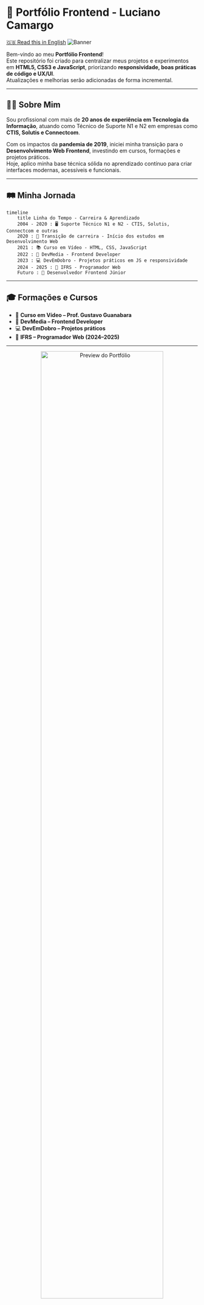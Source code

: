 # 🚀 Portfólio Frontend - Luciano Camargo

[🇬🇧 Read this in English](./README.en.md)
![Banner](https://capsule-render.vercel.app/api?type=waving&color=0:0078D4,100:61DAFB&height=200&section=header&text=Luciano%20Camargo%20🚀%20Frontend%20Developer&fontSize=30&fontColor=ffffff&animation=fadeIn&fontAlignY=35)


Bem-vindo ao meu **Portfólio Frontend**!  
Este repositório foi criado para centralizar meus projetos e experimentos em **HTML5, CSS3 e JavaScript**, priorizando **responsividade, boas práticas de código e UX/UI**.  
Atualizações e melhorias serão adicionadas de forma incremental.

---

## 👨‍💻 Sobre Mim

Sou profissional com mais de **20 anos de experiência em Tecnologia da Informação**, atuando como Técnico de Suporte N1 e N2 em empresas como **CTIS, Solutis e Connectcom**.  

Com os impactos da **pandemia de 2019**, iniciei minha transição para o **Desenvolvimento Web Frontend**, investindo em cursos, formações e projetos práticos.  
Hoje, aplico minha base técnica sólida no aprendizado contínuo para criar interfaces modernas, acessíveis e funcionais.

---

## 🛤️ Minha Jornada

```mermaid
timeline
    title Linha do Tempo - Carreira & Aprendizado
    2004 - 2020 : 🖥️ Suporte Técnico N1 e N2 - CTIS, Solutis, Connectcom e outras
    2020 : 🔄 Transição de carreira - Início dos estudos em Desenvolvimento Web
    2021 : 📚 Curso em Vídeo - HTML, CSS, JavaScript
    2022 : 📘 DevMedia - Frontend Developer
    2023 : 💻 DevEmDobro - Projetos práticos em JS e responsividade
    2024 - 2025 : 🏫 IFRS - Programador Web
    Futuro : 🚀 Desenvolvedor Frontend Júnior
```

---

## 🎓 Formações e Cursos

- 🎥 **Curso em Vídeo – Prof. Gustavo Guanabara**  
- 📘 **DevMedia – Frontend Developer**  
- 💻 **DevEmDobro – Projetos práticos**  
- 🏫 **IFRS – Programador Web (2024–2025)**  

---
<p align="center">
  <img src="./src/assets/img/screenshot-home.png" alt="Preview do Portfólio" width="80%" />
</p>

## 🛠 Tecnologias e Ferramentas

<div align="center">
  <img src="https://img.shields.io/badge/HTML5-E34F26?style=for-the-badge&logo=html5&logoColor=white" />
  <img src="https://img.shields.io/badge/CSS3-1572B6?style=for-the-badge&logo=css3&logoColor=white" />
  <img src="https://img.shields.io/badge/JavaScript-F7DF1E?style=for-the-badge&logo=javascript&logoColor=black" />
  <img src="https://img.shields.io/badge/React-61DAFB?style=for-the-badge&logo=react&logoColor=black" />
  <img src="https://img.shields.io/badge/Git-F05032?style=for-the-badge&logo=git&logoColor=white" />
  <img src="https://img.shields.io/badge/GitHub-181717?style=for-the-badge&logo=github&logoColor=white" />
  <img src="https://img.shields.io/badge/VSCode-0078D4?style=for-the-badge&logo=visual-studio-code&logoColor=white" />
</div>

- **HTML5** – Estruturação de conteúdo para páginas web.  
- **CSS3** – Estilização, responsividade e layouts modernos.  
- **JavaScript** – Interatividade e dinamismo em aplicações web.  
- **React** – Componentização e interfaces escaláveis.  
- **Git & GitHub** – Versionamento e colaboração em projetos.  
- **UX/UI** – Criação de interfaces funcionais, intuitivas e acessíveis.  

---

## 🛣️ Roadmap de Aprendizado

📌 Próximas tecnologias e tópicos em estudo:  

- ⚛️ **React Avançado** – Hooks, Context API, React Router  
- 🟦 **TypeScript** – Tipagem estática e escalabilidade  
- ⚡ **Next.js** – SSR e geração estática de sites  
- 🎨 **Tailwind CSS** – Estilização moderna e componentização  
- 🗄️ **APIs REST & GraphQL** – Integração de dados  
- ☁️ **Deploy & CI/CD** – Vercel, Netlify, GitHub Actions  
- 🐳 **Docker (básico)** – Containers para desenvolvimento  

---

## 💼 Projetos

_(Os links e imagens serão adicionados à medida que os projetos forem concluídos)_  

| Projeto   | Descrição                  | Tecnologias   | Demo |
|-----------|----------------------------|---------------|------|
| Portfólio | Página pessoal responsiva  | HTML, CSS, JS | [Ver online](https://karreiradev.lucamargo.github.io/meu-portfolio-dev-frontend/) |

---
## Estrutura do projeto

meu-portfolio-dev-frontend/
│
├── index.html
├── style.css
├── README.md
├── README.en.md
│
├── src/
│   └── assets/
│       └── img/
│           ├── logo.webp
│           ├── euzinho1.webp
│           ├── html.webp
│           ├── css.webp
│           ├── js.webp
│           ├── Bootstrap1.webp
│           ├── Tailwindcss1.webp
│           ├── nodejs1.webp
│           ├── Reactjs2.webp
│           ├── Angular.webp
│           ├── VueJs1.webp
│           ├── ideia.webp
│           ├── TS_TypeScript.webp
│           ├── fontawesome.webp
│           ├── seo.webp
│           ├── auto.webp
│           └── banner1.png
│
└── fontawesome/   (❓ opcional se usar offline)
    └── css/
        └── all.min.css


## 📫 Contato

- **GitHub:** [@KarreiraDev-LuCamargo](https://github.com/KarreiraDev-LuCamargo)  
- **LinkedIn:** [Luciano Camargo](https://www.linkedin.com/in/dev-lucianocamargo)  
- **E-mail:** [karreiradev.lucamargo@gmail.com](mailto:karreiradev.lucamargo@gmail.com)  
- **WhatsApp:** [Clique aqui para conversar](https://wa.me/5521994629516)  

---

⭐️ Obrigado por visitar meu portfólio!  
Mais projetos estarão disponíveis em breve. 🚀  

> _"Código limpo é aquele que você lê e entende de primeira."_  
